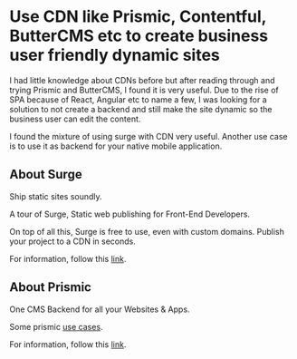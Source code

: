 # Use CDN like Prismic, Contentful, ButterCMS etc to create business user friendly dynamic sites

I had little knowledge about CDNs before but after reading through and trying Prismic and ButterCMS, I found it is very useful.
Due to the rise of SPA because of React, Angular etc to name a few, I was looking for a solution to not create a backend and still make the site dynamic so the business user can edit the content.

I found the mixture of using surge with CDN very useful. Another use case is to use it as backend for your native mobile application.

## About Surge

Ship static sites soundly.

A tour of Surge, Static web publishing for Front-End Developers.

On top of all this, Surge is free to use, even with custom domains. Publish your project to a CDN in seconds.

For information, follow this [link](https://surge.sh/tour).

## About Prismic

One CMS Backend for all your Websites & Apps.

Some prismic [use cases](https://prismic.io/usecases).

For information, follow this [link](https://claudiajs.com).
